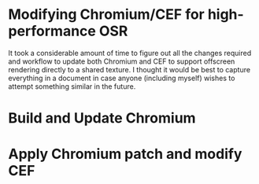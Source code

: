 # Modifying Chromium/CEF for high-performance OSR

It took a considerable amount of time to figure out all the changes required and workflow to update both Chromium and CEF to support 
offscreen rendering directly to a shared texture.  I thought it would be best to capture everything in a document in case anyone 
(including myself) wishes to attempt something similar in the future.


# Build and Update Chromium




# Apply Chromium patch and modify CEF
